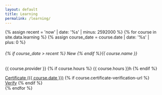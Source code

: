 ```yaml
---
layout: default
title: Learning
permalink: /learning/
---
```


<div class="container" style="margin-top: 1em">
  <div class="row row-cols-1 row-cols-md-1 row-cols-lg-2 row-cols-xl-3 g-3">
    {% assign recent = 'now' | date: '%s' | minus: 2592000 %} {% for course in
    site.data.learning %} {% assign course_date = course.date | date: '%s' |
    plus: 0 %}
    <div class="col">
      <div class="card mb-3" style="border-radius: 22px">
        <div class="card-body">
          <h6 class="card-title">
            {% if course_date > recent %}
            <span
              class="badge rounded-pill bg-white text-success border border-success border-2 me-1"
              >New</span
            >
            {% endif %}{{ course.name }}
          </h6>
          <p class="card-text mb-2">
            {{ course.provider }} {% if course.hours %}
            <span
              class="badge rounded-pill bg-white text-dark border border-dark border-2 ms-1"
              ><span class="far fa-clock"></span> {{ course.hours }}h</span
            >
            {% endif %}
          </p>
          <a
            class="btn btn-dark"
            href="{{ site.baseurl }}/assets/files/{{ course.certificate-id }}.{{ course.certificate-extension }}"
            role="button"
            target="_blank"
            ><span class="fas fa-certificate"></span> Certificate ({{
            course.date }})</a
          >
          {% if course.certificate-verification-url %}
          <a
            class="btn btn-primary"
            href="{{ course.certificate-verification-url }}{{ course.certificate-id }}"
            role="button"
            target="_blank"
            ><span class="fas fa-passport"></span> Verify</a
          >
          {% endif %}
        </div>
      </div>
    </div>
    {% endfor %}
  </div>
</div>
